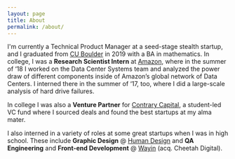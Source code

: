 ```yaml
---
layout: page
title: About
permalink: /about/
---
```


I'm currently a Technical Product Manager at a seed-stage stealth startup, and I graduated from [CU Boulder](https://www.colorado.edu/) in 2019 with a BA in mathematics. In college, I was a **Research Scientist Intern** at [Amazon](https://aws.amazon.com/), where in the summer of ‘18 I worked on the Data Center Systems team and analyzed the power draw of different components inside of Amazon’s global network of Data Centers. I interned there in the summer of ‘17, too, where I did a large-scale analysis of hard drive failures. 

In college I was also a **Venture Partner** for [Contrary Capital](https://contrarycap.com/), a student-led VC fund where I sourced deals and found the best startups at my alma mater.

I also interned in a variety of roles at some great startups when I was in high school. These include **Graphic Design** @ [Human Design](https://humandesign.com/) and **QA Engineering** and **Front-end Development** @ [Wayin](https://www.wayin.com/) (acq. Cheetah Digital).